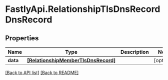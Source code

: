 # FastlyApi.RelationshipTlsDnsRecordDnsRecord

## Properties

Name | Type | Description | Notes
------------ | ------------- | ------------- | -------------
**data** | [**[RelationshipMemberTlsDnsRecord]**](RelationshipMemberTlsDnsRecord.md) |  | [optional] 



[[Back to API list]](../../README.md#endpoints) [[Back to README]](../../README.md)
